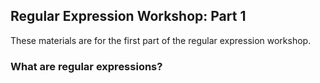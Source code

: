 ## Regular Expression Workshop: Part 1

These materials are for the first part of the regular expression workshop.

### What are regular expressions?


